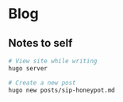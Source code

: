 # Blog

## Notes to self

```bash
# View site while writing
hugo server

# Create a new post
hugo new posts/sip-honeypot.md
```
